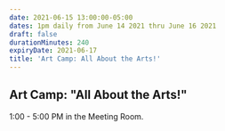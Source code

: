```yaml
---
date: 2021-06-15 13:00:00-05:00
dates: 1pm daily from June 14 2021 thru June 16 2021
draft: false
durationMinutes: 240
expiryDate: 2021-06-17
title: 'Art Camp: All About the Arts!'
---
```


## Art Camp: "All About the Arts!"  
1:00 - 5:00 PM in the Meeting Room.
